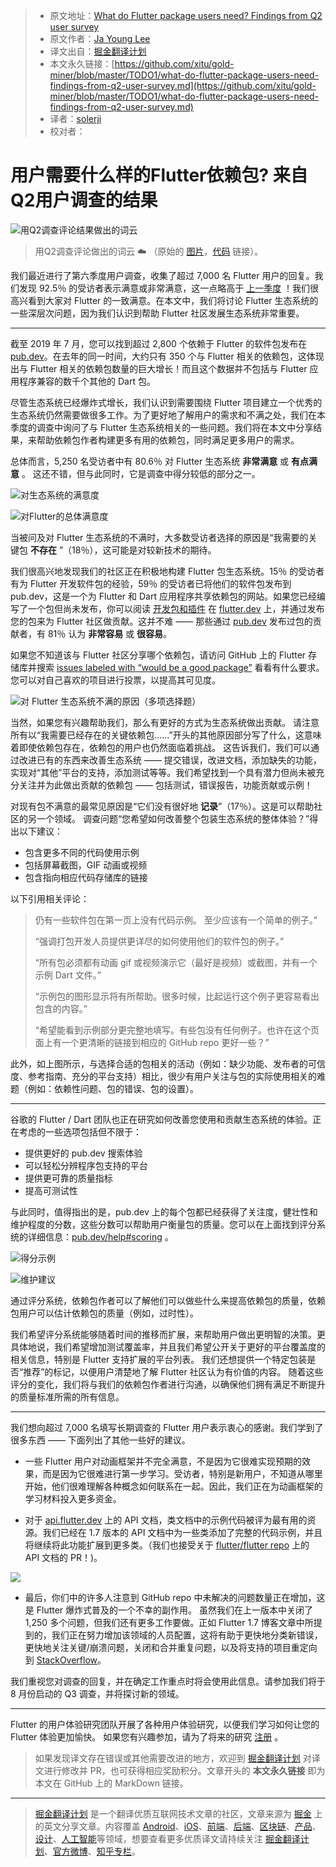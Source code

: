 > * 原文地址：[What do Flutter package users need? Findings from Q2 user survey](https://medium.com/flutter/what-do-flutter-package-users-need-6ecba57ed1d6)
> * 原文作者：[Ja Young Lee](https://medium.com/@jayoung.lee)
> * 译文出自：[掘金翻译计划](https://github.com/xitu/gold-miner)
> * 本文永久链接：[https://github.com/xitu/gold-miner/blob/master/TODO1/what-do-flutter-package-users-need-findings-from-q2-user-survey.md](https://github.com/xitu/gold-miner/blob/master/TODO1/what-do-flutter-package-users-need-findings-from-q2-user-survey.md)
> * 译者：[solerji](https://github.com/solerji)
> * 校对者：

# 用户需要什么样的Flutter依赖包?  来自Q2用户调查的结果

![用Q2调查评论结果做出的词云](https://cdn-images-1.medium.com/max/3200/0*JGPtcSX7QYbN8Dvn)

> 用Q2调查评论做出的词云 ☁️ （原始的 [图片](https://raw.githubusercontent.com/timsneath/wordcloud_flutter/master/flutter_wordcloud.png)，[代码](https://github.com/timsneath/wordcloud_flutter) 链接）。

我们最近进行了第六季度用户调查，收集了超过 7,000 名 Flutter 用户的回复。我们发现 92.5％ 的受访者表示满意或非常满意，这一点略高于 [上一季度](https://medium.com/flutter/insights-from-flutters-first-user-survey-of-2019-3659b02303a5) ！我们很高兴看到大家对 Flutter 的一致满意。在本文中，我们将讨论 Flutter 生态系统的一些深层次问题，因为我们认识到帮助 Flutter 社区发展生态系统非常重要。

---

截至 2019 年 7 月，您可以找到超过 2,800 个依赖于 Flutter 的软件包发布在 [pub.dev](https://pub.dev)。在去年的同一时间，大约只有 350 个与 Flutter 相关的依赖包，这体现出与 Flutter 相关的依赖包数量的巨大增长！而且这个数据并不包括与 Flutter 应用程序兼容的数千个其他的 Dart 包。

尽管生态系统已经爆炸式增长，我们认识到需要围绕 Flutter 项目建立一个优秀的生态系统仍然需要做很多工作。为了更好地了解用户的需求和不满之处，我们在本季度的调查中询问了与 Flutter 生态系统相关的一些问题。我们将在本文中分享结果，来帮助依赖包作者构建更多有用的依赖包，同时满足更多用户的需求。

总体而言，5,250 名受访者中有 80.6％ 对 Flutter 生态系统 **非常满意** 或 **有点满意** 。 这还不错，但与此同时，它是调查中得分较低的部分之一。

![对生态系统的满意度](https://cdn-images-1.medium.com/max/2400/0*MjrAD-ZGebXA-xaX)

![对Flutter的总体满意度](https://cdn-images-1.medium.com/max/2400/0*LDgXRVH9t_ZteWDV)

当被问及对 Flutter 生态系统的不满时，大多数受访者选择的原因是“我需要的关键包 **不存在** ”（18％），这可能是对较新技术的期待。

我们很高兴地发现我们的社区正在积极地构建 Flutter 包生态系统。15％ 的受访者有为 Flutter 开发软件包的经验，59％ 的受访者已将他们的软件包发布到 pub.dev，这是一个为 Flutter 和 Dart 应用程序共享依赖包的网站。如果您已经编写了一个包但尚未发布，你可以阅读 [开发包和插件](https://flutter.dev/docs/development/packages-and-plugins/developing-packages) 在 [flutter.dev](http://flutter.dev) 上，并通过发布您的包来为 Flutter 社区做贡献。这并不难 —— 那些通过 [pub.dev](http://pub.dev) 发布过包的贡献者，有 81％ 认为 **非常容易** 或 **很容易**。

如果您不知道该与 Flutter 社区分享哪个依赖包，请访问 GitHub 上的 Flutter 存储库并搜索 [issues labeled with “would be a good package”](https://github.com/flutter/flutter/issues?q=is%3Aopen+is%3Aissue+label%3A%22would+be+a+good+package%22+sort%3Areactions-%2B1-desc) 看看有什么要求。您可以对自己喜欢的项目进行投票，以提高其可见度。

![对 Flutter 生态系统不满的原因（多项选择题）](https://cdn-images-1.medium.com/max/3200/0*UdtJOiVqBwXOmDl_)

当然，如果您有兴趣帮助我们，那么有更好的方式为生态系统做出贡献。 请注意所有以“我需要已经存在的关键依赖包……”开头的其他原因部分写了什么，这意味着即使依赖包存在，依赖包的用户也仍然面临着挑战。 这告诉我们，我们可以通过改进已有的东西来改善生态系统 —— 提交错误，改进文档，添加缺失的功能，实现对“其他”平台的支持，添加测试等等。我们希望找到一个具有潜力但尚未被充分关注并为此做出贡献的依赖包 —— 包括测试，错误报告，功能贡献或示例！

对现有包不满意的最常见原因是“它们没有很好地 **记录**”（17％）。这是可以帮助社区的另一个领域。 调查问题“您希望如何改善整个包装生态系统的整体体验？”得出以下建议：

* 包含更多不同的代码使用示例
* 包括屏幕截图，GIF 动画或视频
* 包含指向相应代码存储库的链接

以下引用相关评论：

> 仍有一些软件包在第一页上没有代码示例。 至少应该有一个简单的例子。”
>
> “强调打包开发人员提供更详尽的如何使用他们的软件包的例子。”
>
> “所有包必须都有动画 gif 或视频演示它（最好是视频）或截图，并有一个示例 Dart 文件。”
>
> “示例包的图形显示将有所帮助。很多时候，比起运行这个例子更容易看出包含的内容。”
>
> “希望能看到示例部分更完整地填写。有些包没有任何例子。也许在这个页面上有一个更清晰的链接到相应的 GitHub repo 更好一些？”

此外，如上图所示，与选择合适的包相关的活动（例如：缺少功能、发布者的可信度、参考指南、充分的平台支持）相比，很少有用户关注与包的实际使用相关的难题（例如：依赖性问题、包的错误、包的设置）。

---

谷歌的 Flutter / Dart 团队也正在研究如何改善您使用和贡献生态系统的体验。正在考虑的一些选项包括但不限于：

* 提供更好的 pub.dev 搜索体验
* 可以轻松分辨程序包支持的平台
* 提供更可靠的质量指标
* 提高可测试性

与此同时，值得指出的是，pub.dev 上的每个包都已经获得了关注度，健壮性和维护程度的分数，这些分数可以帮助用户衡量包的质量。您可以在上面找到评分系统的详细信息：[pub.dev/help#scoring](https://pub.dev/help#scoring)  。

![得分示例](https://cdn-images-1.medium.com/max/2000/0*DSPe0z8OcY1Dzlet)

![维护建议](https://cdn-images-1.medium.com/max/2000/0*Kxtw9kjb1h_6DTAK)

通过评分系统，依赖包作者可以了解他们可以做些什么来提高依赖包的质量，依赖包用户可以估计依赖包的质量（例如，过时性）。

我们希望评分系统能够随着时间的推移而扩展，来帮助用户做出更明智的决策。更具体地说，我们希望增加测试覆盖率，并且我们希望公开关于更好的平台覆盖度的相关信息，特别是 Flutter 支持扩展的平台列表。 我们还想提供一个特定包装是否“推荐”的标记，以便用户清楚地了解 Flutter 社区认为有价值的内容。 随着这些评分的变化，我们将与我们的依赖包作者进行沟通，以确保他们拥有满足不断提升的质量标准所需的所有信息。

---

我们想向超过 7,000 名填写长期调查的 Flutter 用户表示衷心的感谢。我们学到了很多东西 —— 下面列出了其他一些好的建议。

* 一些 Flutter 用户对动画框架并不完全满意，不是因为它很难实现预期的效果，而是因为它很难进行第一步学习。受访者，特别是新用户，不知道从哪里开始，他们很难理解各种概念如何联系在一起。因此，我们正在为动画框架的学习材料投入更多资金。

* 对于 [api.flutter.dev](http://api.flutter.dev) 上的 API 文档，类文档中的示例代码被评为最有用的资源。我们已经在 1.7 版本的 API 文档中为一些类添加了完整的代码示例，并且将继续将此功能扩展到更多类。（我们也接受关于 [flutter/flutter repo](https://github.com/flutter/flutter/labels/d%3A%20api%20docs) 上的 API 文档的 PR！)。

![](https://cdn-images-1.medium.com/max/3200/0*PceEjhOlGlSQw1oK)

* 最后，你们中的许多人注意到 GitHub repo 中未解决的问题数量正在增加，这是 Flutter 爆炸式普及的一个不幸的副作用。 虽然我们在上一版本中关闭了 1,250 多个问题，但我们还有更多工作要做。正如 Flutter 1.7 博客文章中所提到的，我们正在努力增加该领域的人员配置，这将有助于更快地分类新错误，更快地关注关键/崩溃问题，关闭和合并重复问题，以及将支持的项目重定向到 [StackOverflow](https://stackoverflow.com/questions/tagged/flutter)。

我们重视您对调查的回复，并在确定工作重点时将会使用此信息。请参加我们将于 8 月份启动的 Q3 调查，并将探讨新的领域。

---

Flutter 的用户体验研究团队开展了各种用户体验研究，以便我们学习如何让您的 Flutter 体验更加愉快。 如果您有兴趣参加，请为了将来的研究 [注册](http://flutter.dev/research-signup) 。

> 如果发现译文存在错误或其他需要改进的地方，欢迎到 [掘金翻译计划](https://github.com/xitu/gold-miner) 对译文进行修改并 PR，也可获得相应奖励积分。文章开头的 **本文永久链接** 即为本文在 GitHub 上的 MarkDown 链接。

---

> [掘金翻译计划](https://github.com/xitu/gold-miner) 是一个翻译优质互联网技术文章的社区，文章来源为 [掘金](https://juejin.im) 上的英文分享文章。内容覆盖 [Android](https://github.com/xitu/gold-miner#android)、[iOS](https://github.com/xitu/gold-miner#ios)、[前端](https://github.com/xitu/gold-miner#前端)、[后端](https://github.com/xitu/gold-miner#后端)、[区块链](https://github.com/xitu/gold-miner#区块链)、[产品](https://github.com/xitu/gold-miner#产品)、[设计](https://github.com/xitu/gold-miner#设计)、[人工智能](https://github.com/xitu/gold-miner#人工智能)等领域，想要查看更多优质译文请持续关注 [掘金翻译计划](https://github.com/xitu/gold-miner)、[官方微博](http://weibo.com/juejinfanyi)、[知乎专栏](https://zhuanlan.zhihu.com/juejinfanyi)。
